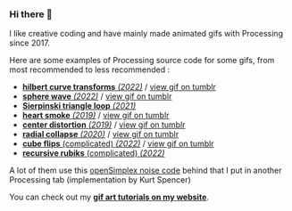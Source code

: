 ### Hi there 👋

I like creative coding and have mainly made animated gifs with Processing since 2017.

Here are some examples of Processing source code for some gifs, from most recommended to less recommended :

- [**hilbert curve transforms** *(2022)*](https://gist.github.com/Bleuje/0917441d809d5eccf4ddcfc6a5b787d9) / [view gif on tumblr](https://necessary-disorder.tumblr.com/post/684049569049395200)
- [**sphere wave** *(2022)*](https://gist.github.com/Bleuje/bd3e59266899687c11dbca39f1ffd7ae) / [view gif on tumblr](https://necessary-disorder.tumblr.com/post/686420135511310336)
- [**Sierpinski triangle loop** *(2021)*](https://gist.github.com/Bleuje/1307e4c10898b93a25e159edbef8ea3c)
- [**heart smoke** *(2019)*](https://gist.github.com/Bleuje/020c562051ca8175e63a176487819b08) / [view gif on tumblr](https://necessary-disorder.tumblr.com/post/655712545142980608)
- [**center distortion** *(2019)*](https://gist.github.com/Bleuje/093adf9143e4b84f12f1b14bd8090d8c) / [view gif on tumblr](https://necessary-disorder.tumblr.com/post/183498773288)
- [**radial collapse** *(2020)*](https://gist.github.com/Bleuje/3889f5ec12645c5d4ffd24cf7f96282a) / [view gif on tumblr](https://necessary-disorder.tumblr.com/post/190213558568)
- [**cube flips** (complicated) *(2022)*](https://github.com/Bleuje/cubeflips-animation) / [view gif on tumblr](https://necessary-disorder.tumblr.com/post/674087417259638784)
- [**recursive rubiks** (complicated) *(2022)*](https://github.com/Bleuje/recursiverubiks)

A lot of them use this [openSimplex noise code](https://gist.github.com/Bleuje/fce86ef35b66c4a2b6a469b27163591e) behind that I put in another Processing tab (implementation by Kurt Spencer)

You can check out my [**gif art tutorials on my website**](https://bleuje.com/tutorials/).
